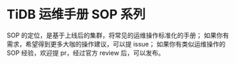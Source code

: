 # TiDB 运维手册 SOP 系列

SOP 的定位，是基于上线后的集群，将常见的运维操作标准化的手册； 如果你有需求，希望得到更多大咖的操作建议，可以提 issue； 如果你有类似运维操作的 SOP 经验，欢迎提 pr，经过官方 review 后，可以发布。

